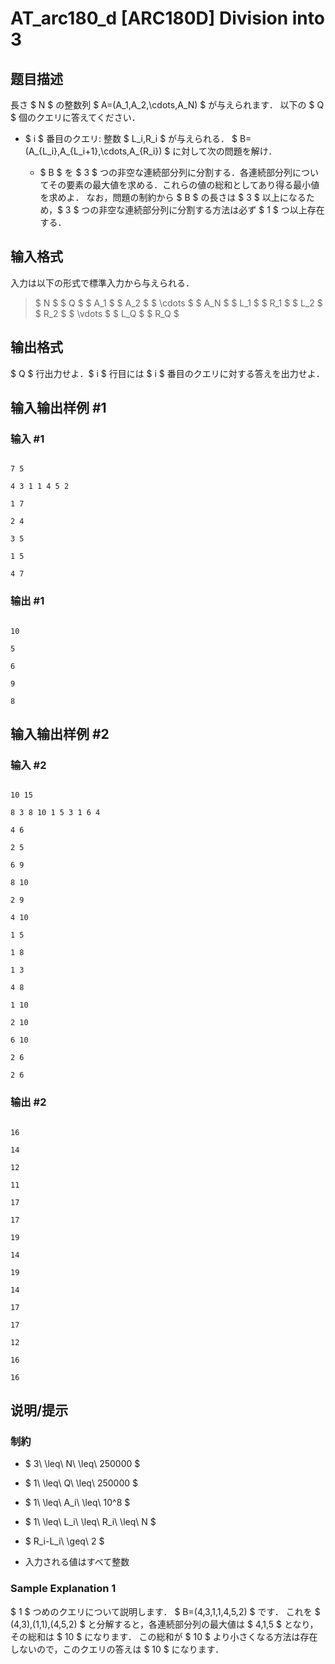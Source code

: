 # AT_arc180_d [ARC180D] Division into 3

## 题目描述

[problemUrl]: https://atcoder.jp/contests/arc180/tasks/arc180_d

長さ $ N $ の整数列 $ A=(A_1,A_2,\cdots,A_N) $ が与えられます． 以下の $ Q $ 個のクエリに答えてください．

- $ i $ 番目のクエリ: 整数 $ L_i,R_i $ が与えられる． $ B=(A_{L_i},A_{L_i+1},\cdots,A_{R_i}) $ に対して次の問題を解け．
  - $ B $ を $ 3 $ つの非空な連続部分列に分割する．各連続部分列についてその要素の最大値を求める．これらの値の総和としてあり得る最小値を求めよ． なお，問題の制約から $ B $ の長さは $ 3 $ 以上になるため，$ 3 $ つの非空な連続部分列に分割する方法は必ず $ 1 $ つ以上存在する．

## 输入格式

入力は以下の形式で標準入力から与えられる．

> $ N $ $ Q $ $ A_1 $ $ A_2 $ $ \cdots $ $ A_N $ $ L_1 $ $ R_1 $ $ L_2 $ $ R_2 $ $ \vdots $ $ L_Q $ $ R_Q $

## 输出格式

$ Q $ 行出力せよ．$ i $ 行目には $ i $ 番目のクエリに対する答えを出力せよ．

## 输入输出样例 #1

### 输入 #1

```
7 5
4 3 1 1 4 5 2
1 7
2 4
3 5
1 5
4 7
```

### 输出 #1

```
10
5
6
9
8
```

## 输入输出样例 #2

### 输入 #2

```
10 15
8 3 8 10 1 5 3 1 6 4
4 6
2 5
6 9
8 10
2 9
4 10
1 5
1 8
1 3
4 8
1 10
2 10
6 10
2 6
2 6
```

### 输出 #2

```
16
14
12
11
17
17
19
14
19
14
17
17
12
16
16
```

## 说明/提示

### 制約

- $ 3\ \leq\ N\ \leq\ 250000 $
- $ 1\ \leq\ Q\ \leq\ 250000 $
- $ 1\ \leq\ A_i\ \leq\ 10^8 $
- $ 1\ \leq\ L_i\ \leq\ R_i\ \leq\ N $
- $ R_i-L_i\ \geq\ 2 $
- 入力される値はすべて整数
 
### Sample Explanation 1

$ 1 $ つめのクエリについて説明します． $ B=(4,3,1,1,4,5,2) $ です． これを $ (4,3),(1,1),(4,5,2) $ と分解すると，各連続部分列の最大値は $ 4,1,5 $ となり，その総和は $ 10 $ になります． この総和が $ 10 $ より小さくなる方法は存在しないので，このクエリの答えは $ 10 $ になります．